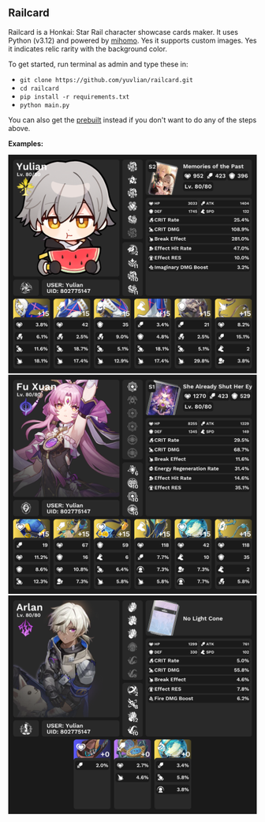 
## Railcard

Railcard is a Honkai: Star Rail character showcase cards maker. It uses Python (v3.12) and powered by [mihomo](https://github.com/KT-Yeh/mihomo). Yes it supports custom images. Yes it indicates relic rarity with the background color.

To get started, run terminal as admin and type these in:

- `git clone https://github.com/yuvlian/railcard.git`
- `cd railcard`
- `pip install -r requirements.txt `
- `python main.py`

You can also get the [prebuilt](https://github.com/yuvlian/railcard/releases/download/Release/railcard.7z) instead if you don't want to do any of the steps above.

**Examples:**

![](https://raw.githubusercontent.com/yuvlian/railcard/main/cards/802775147/Yulian.png)
![Fu Xuan](https://raw.githubusercontent.com/yuvlian/railcard/main/cards/802775147/Fu%20Xuan.png)
![Arlan](https://raw.githubusercontent.com/yuvlian/railcard/main/cards/802775147/Arlan.png)
